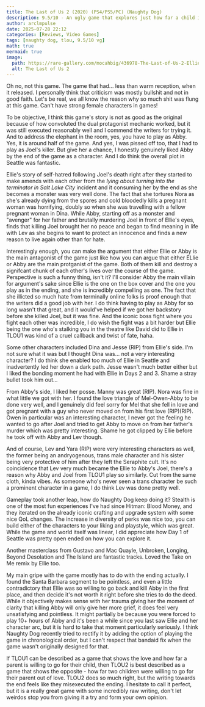 ```yaml
---
title: The Last of Us 2 (2020) (PS4/PS5/PC) (Naughty Dog)
description: 9.5/10 - An ugly game that explores just how far a child is willing to go for their parent.
author: arclmpulse
date: 2025-07-28 22:12
categories: [Reviews, Video Games]
tags: [naughty dog, tlou, 9.5/10 vg]
math: true
mermaid: true
image:
  path: https://rare-gallery.com/mocahbig/436978-The-Last-of-Us-2-Ellie-video-games-video-game-characters.jpg
  alt: The Last of Us 2
---
```


Oh no, not this game. The game that had... less than warm reception, when it released. I personally think that criticism was mostly bullshit and not in good faith. Let's be real, we all know the reason why so much shit was flung at this game. Can't have strong female characters in games!

To be objective, I think this game's story is not as good as the original because of how convoluted the dual protagonist mechanic worked, but it was still executed reasonably well and I commend the writers for trying it. And to address the elephant in the room, yes, you have to play as Abby. Yes, it is around half of the game. And yes, I was pissed off too, that I had to play as Joel's killer. But give her a chance, I honestly genuinely liked Abby by the end of the game as a character. And I do think the overall plot in Seattle was fantastic.

Ellie's story of self-hatred following Joel's death right after they started to make amends with each other from the _lying about turning into the terminator in Salt Lake City_ incident and it consuming her by the end as she becomes a monster was very well done. The fact that she tortures Nora as she's already dying from the spores and cold bloodedly kills a pregnant woman was horrifying, doubly so when she was travelling with a fellow pregnant woman in Dina. While Abby, starting off as a monster and "avenger" for her father and brutally murdering Joel in front of Ellie's eyes, finds that killing Joel brought her no peace and began to find meaning in life with Lev as she begins to want to protect an innocence and finds a new reason to live again other than for hate.

Interestingly enough, you can make the argument that either Ellie or Abby is the main antagonist of the game just like how you can argue that either ELlie or Abby are the main protganist of the game. Both of them kill and destroy a signifcant chunk of each other's lives over the course of the game. Perspective is such a funny thing, isn't it? I'll consider Abby the main villain for argument's sake since Ellie is the one on the box cover and the one you play as in the ending, and she is incredibly compelling as one. The fact that she illicted so much hate from terminally online folks is proof enough that the writers did a good job with her. I do think having to play as Abby for so long wasn't that great, and it would've helped if we got her backstory before she killed Joel, but it was fine. And the iconic boss fight where you fight each other was incredible, I do wish the fight was a bit harder but Ellie being the one who's stalking you in the theatre like David did to Ellie in TLOU1 was kind of a cruel callback and twist of fate, haha.

Some other characters included Dina and Jesse (RIP) from Ellie's side. I'm not sure what it was but I thought Dina was... not a very interesting character? I do think she enabled too much of Ellie in Seattle and inadvertently led her down a dark path. Jesse wasn't much better either but I liked the bonding moment he had with Ellie in Days 2 and 3. Shame a stray bullet took him out...

From Abby's side, I liked her posse. Manny was great (RIP). Nora was fine in what little we got with her. I found the love triangle of Mel-Owen-Abby to be done very well, and I genuinely did feel sorry for Mel that she fell in love and got pregnant with a guy who never moved on from his first love (RIP)(RIP). Owen in particular was an interesting character, I never got the feeling he wanted to go after Joel and tried to get Abby to move on from her father's murder which was pretty interesting. Shame he got clipped by Ellie before he took off with Abby and Lev though.

And of course, Lev and Yara (RIP) were very interesting characters as well, the former being an andryogenous, trans male character and his sister being very protective of him after they left the Seraphite cult. It's no coincidence that Lev very much became the Ellie to Abby's Joel, there's a reason why Abby and Joel from TLOU1 play so similarly. Cut from the same cloth, kinda vibes. As someone who's never seen a trans character be such a prominent character in a game, I do think Lev was done pretty well.

Gameplay took another leap, how do Naughty Dog keep doing it? Stealth is one of the most fun experiences I've had since Hitman: Blood Money, and they iterated on the already iconic crafting and upgrade system with some nice QoL changes. The increase in diversity of perks was nice too, you can build either of the characters to your liking and playstyle, which was great. While the game and world itself was linear, I did appreciate how Day 1 of Seattle was pretty open ended on how you can explore it.

Another masterclass from Gustavo and Mac Quayle, Unbroken, Longing, Beyond Desolation and The Island are fantastic tracks. Loved the Take on Me remix by Ellie too.

My main gripe with the game mostly has to do with the ending actually. I found the Santa Barbara segment to be pointless, and even a little contradictory that Ellie was so willing to go back and kill Abby in the first place, and then decide it's not worth it right before she tries to do the deed. While it objectively makes sense with her trauma giving her the moment of clarity that killing Abby will only give her more grief, it does feel very unsatisfying and pointless. It might partially be because you were forced to play 10+ hours of Abby and it's been a while since you last saw Ellie and her character arc, but it is hard to take that moment particularly seriously. I think Naughty Dog recently tried to rectify it by adding the option of playing the game in chronological order, but I can't respect that bandaid fix when the game wasn't originally designed for that.

If TLOU1 can be described as a game that shows the love and how far a parent is willing to go for their child, then TLOU2 is best described as a game that shows the opposite - how far two children were willing to go for their parent out of love. TLOU2 does so much right, but the writing towards the end feels like they misexecuted the ending. I hesitate to call it perfect, but it is a really great game with some incredibly raw writing, don't let weirdos stop you from giving it a try and form your own opinion.
